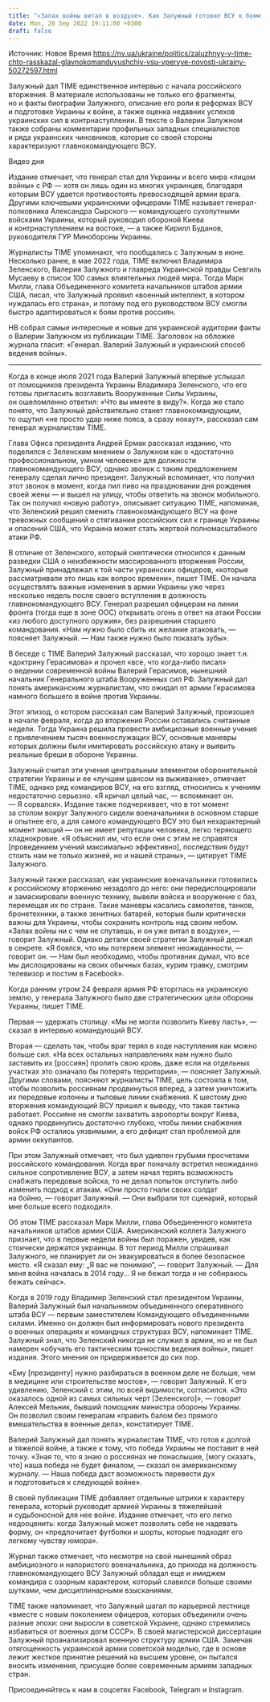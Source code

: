 ```yaml
---
title: "«Запах войны витал в воздухе». Как Залужный готовил ВСУ к боям с Россией и что рассказал о себе и войне впервые: 10 фактов из статьи TIME"
date: Mon, 26 Sep 2022 19:11:00 +0300
draft: false
---
```

Источник: Новое Время https://nv.ua/ukraine/politics/zaluzhnyy-v-time-chto-rasskazal-glavnokomanduyushchiy-vsu-vpervye-novosti-ukrainy-50272597.html


Залужный дал TIME единственное интервью с начала российского вторжения. В материале использованы не только его фрагменты, но и факты биографии Залужного, описание его роли в реформах ВСУ и подготовке Украины к войне, а также оценка недавних успехов украинских сил в контрнаступлении. В тексте о Валерии Залужном также собраны комментарии профильных западных специалистов и ряда украинских чиновников, которые со своей стороны характеризуют главнокомандующего ВСУ.

 Видео дня   

Издание отмечает, что генерал стал для Украины и всего мира «лицом войны» с РФ — хотя он лишь один из многих украинцев, благодаря которым ВСУ удается противостоять превосходящей армии врага. Другими ключевыми украинскими офицерами TIME называет генерал-полковника Александра Сырского — командующего сухопутными войсками Украины, который руководил обороной Киева и контрнаступлением на востоке, — а также Кирилл Буданов, руководителя ГУР Минобороны Украины.

Журналисты TIME упоминают, что пообщались с Залужным в июне. Несколько ранее, в мае 2022 года, TIME включил Владимира Зеленского, Валерия Залужного и главреда Украинской правды Севгиль Мусаеву в список 100 самых влиятельных людей мира. Тогда Марк Милли, глава Объединенного комитета начальников штабов армии США, писал, что Залужный проявил «военный интеллект, в котором нуждалась его страна», и потому под его руководством ВСУ смогли быстро адаптироваться к боям против россиян.

НВ собрал самые интересные и новые для украинской аудитории факты о Валерии Залужном из публикации TIME. Заголовок на обложке журнала гласит: «Генерал. Валерий Залужный и украинский способ ведения войны».

***

Когда в конце июля 2021 года Валерий Залужный впервые услышал от помощников президента Украины Владимира Зеленского, что его готовы пригласить возглавить Вооруженные Силы Украины, он ошеломленно ответил: «Что вы имеете в виду?». Когда же стало понято, что Залужный действительно станет главнокомандующим, то ощутил «не просто удар ниже пояса, а сразу нокаут», рассказал сам генерал журналистам TIME.

Глава Офиса президента Андрей Ермак рассказал изданию, что поделился с Зеленским мнением о Залужном как о «достаточно профессиональном, умном человеке» для должности главнокомандующего ВСУ, однако звонок с таким предложением генералу сделал лично президент. Залужный вспоминает, что получил этот звонок в момент, когда пил пиво на праздновании дня рождения своей жены — и вышел на улицу, чтобы ответить на звонок мобильного. Так он получил «новую работу», описывает ситуацию TIME, напоминая, что Зеленский решил сменить главнокомандующего ВСУ на фоне тревожных сообщений о стягивании российских сил к границе Украины и опасений США, что Украина может стать жертвой полномасштабного атаки РФ.

В отличие от Зеленского, который скептически относился к данным разведки США о неизбежности массированного вторжения России, Залужный принадлежал к той части украинских офицеров, «которые рассматривали это лишь как вопрос времени», пишет TIME. Он начала осуществлять важные изменения в армии Украины уже через несколько недель после своего вступления в должность главнокомандующего ВСУ. Генерал разрешил офицерам на линии фронта (тогда еще в зоне ООС) открывать огонь в ответ на атаки России «из любого доступного оружия», без разрешения старшего командования. «Нам нужно было сбить их желание атаковать, — поясняет Залужный. — Нам также нужно было показать зубы».

В беседе с TIME Валерий Залужный рассказал, что хорошо знает т.н. «доктрину Герасимова» и прочел «все, что когда-либо писал» о ведении современной войны Валерий Герасимов, нынешний начальник Генерального штаба Вооруженных сил РФ. Залужный дал понять американским журналистам, что ожидал от армии Герасимова намного большего в войне против Украины.

Этот эпизод, о котором рассказал сам Валерий Залужный, произошел в начале февраля, когда до вторжения России оставались считанные недели. Тогда Украина решила провести амбициозные военные учения с привлечением тысяч военнослужащих ВСУ, основные маневры которых должны были имитировать российскую атаку и выявить реальные бреши в обороне Украины.

Залужный считал эти учения центральным элементом оборонительной стратегии Украины и ее «лучшим шансом на выживание», отмечает TIME, однако ряд командиров ВСУ, на его взгляд, относились к учениям недостаточно серьезно. «Я кричал целый час, — вспоминает он. — Я сорвался». Издание также подчеркивает, что в тот момент за столом вокруг Залужного сидели военачальники в основном старше и опытнее его, а для самого командующего ВСУ это был нехарактерный момент эмоций — он не имеет репутации человека, легко теряющего хладнокровие. «Я объяснил им, что если они с этим не справятся [проведением учений максимально эффективно], последствия будут стоить нам не только жизней, но и нашей страны», — цитирует TIME Залужного.

Залужный также рассказал, как украинские военачальники готовились к российскому вторжению незадолго до него: они передислоцировали и замаскировали военную технику, вывели войска и вооружение с баз, перемещая их по стране. Такие маневры касались самолетов, танков, бронетехники, а также зенитных батарей, которые были критически важны для Украины, чтобы сохранить контроль над своим небом. «Запах войны ни с чем не спутаешь, и он уже витал в воздухе», — говорит Залужный. Однако детали своей стратегии Залужный держал в секрете. «Я боялся, что мы потеряем элемент неожиданности, — говорит он. — Нам был необходимо, чтобы противник думал, что все мы дислоцированы на своих обычных базах, курим травку, смотрим телевизор и постим в Facebook».

Когда ранним утром 24 февраля армия РФ вторглась на украинскую землю, у генерала Залужного было две стратегических цели обороны Украины, пишет TIME.

Первая — удержать столицу. «Мы не могли позволить Киеву пасть», — сказал в интервью командующий ВСУ.

Вторая — сделать так, чтобы враг терял в ходе наступления как можно больше сил. «На всех остальных направлениях нам нужно было заставить их [россиян] пролить свою кровь, даже если на отдельных участках это означало бы потерять территории», — поясняет Залужный. Другими словами, поясняют журналисты TIME, цель состояла в том, чтобы позволить россиянам продвинуться вперед, а затем уничтожить их передовые колонны и тыловые линии снабжения. К шестому дню вторжения командующий ВСУ пришел к выводу, что такая тактика работает. Россияне не смогли захватить аэропорты вокруг Киева, однако продвинулись достаточно глубоко, чтобы линии снабжения войск РФ остались уязвимыми, а его дефицит стал проблемой для армии оккупантов.

При этом Залужный отмечает, что был удивлен грубыми просчетами российского командования. Когда враг поначалу встретил неожиданно сильное сопротивление ВСУ, а затем начал терять возможность снабжать передовые войска, то не делал попыток отступить либо изменить подход к атакам. «Они просто гнали своих солдат на бойню, — говорит Залужный. — Они выбрали тот сценарий, который мне больше всего подходил».

Об этом TIME рассказал Марк Милли, глава Объединенного комитета начальников штабов армии США. Американский коллега Залужного признает, что в первые недели войны был поражен, увидев, как стоически держатся украинцы. В тот период Милли спрашивал Залужного, не планирует ли он эвакуироваться в более безопасное место. «Я сказал ему: „Я вас не понимаю“, — говорит Залужный. — Для меня война началась в 2014 году… Я не бежал тогда и не собираюсь бежать сейчас».

Когда в 2019 году Владимир Зеленский стал президентом Украины, Валерий Залужный был начальником объединенного оперативного штаба ВСУ — первым заместителем Командующего объединенными силами. Именно он должен был информировать нового президента о военных операциях и командных структурах ВСУ, напоминает TIME. Залужный знал, что Зеленский никогда не служил в армии, но и не был намерен «обучать его тактическим тонкостям ведения войны», пишет издания. Этого мнения он придерживается до сих пор.

«Ему [президенту] нужно разбираться в военном деле не больше, чем в медицине или строительстве мостов», — говорит Залужный. К его удивлению, Зеленский с этим, по всей видимости, согласился. «Это оказалось одной из самых сильных черт [Зеленского]», — говорит Алексей Мельник, бывший помощник министра обороны Украины. Он позволил своим генералам «править балом без прямого вмешательства в военные дела», констатирует TIME.

Валерий Залужный дал понять журналистам TIME, что готов к долгой и тяжелой войне, а также к тому, что победа Украины не поставит в ней точку. «Зная то, что я знаю о россиянах не понаслышке, [могу сказать, что] наша победа не будет финалом, — сказал он американскому журналу. — Наша победа даст возможность перевести дух и подготовиться к следующей войне».

В своей публикации TIME добавляет отдельные штрихи к характеру генерала, который руководит армией Украины в тяжелейшей и судьбоносной для нее войне. Издание отмечает, что его легко недооценить: когда Залужный может позволить себе не надевать форму, он «предпочитает футболки и шорты, которые подходят его легкому чувству юмора».

Журнал также отмечает, что несмотря на свой нынешний образ амбициозного и напористого военачальника, до прихода на должность главнокомандующего ВСУ Залужный обладал еще и имиджем командира с озорным характером, который славился больше своими шутками, чем дисциплинарными взысканиями.

TIME также напоминает, что Залужный шагал по карьерной лестнице «вместе с новым поколением офицеров, которых объединили очень разные эпохи: они выросли в советской Украине, однако стремились избавиться от военных догм СССР». В своей магистерской диссертации Залужный проанализировал военную структуру армии США. Замечая отягощенность украинской армии советской моделью, где в основе лежит жесткое принятие решений на высшем уровне, он пытался вносить изменения, присущие более современным армиям западных стран.

Присоединяйтесь к нам в соцсетях Facebook, Telegram и Instagram.
